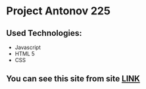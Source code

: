 # Project Antonov 225

## Used Technologies:
* Javascript 
* HTML 5 
* CSS 

## You can see this site from site [LINK](https://toxicpl.github.io/Project-Antonov-225/)
